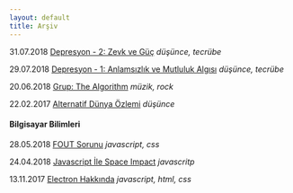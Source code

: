 ```yaml
---
layout: default
title: Arşiv
---
```


31.07.2018 [Depresyon - 2: Zevk ve Güç](articles/depresyon-2-zevk-ve-guc) *düşünce, tecrübe*

29.07.2018 [Depresyon - 1: Anlamsızlık ve Mutluluk Algısı](articles/depresyon-1-anlamsizlik-ve-mutluluk-algisi) *düşünce, tecrübe*

20.06.2018 [Grup: The Algorithm](articles/the-algorithm) *müzik, rock*

22.02.2017 [Alternatif Dünya Özlemi](articles/alternatif-dunya-ozlemi) *düşünce*

#### Bilgisayar Bilimleri

28.05.2018 [FOUT Sorunu](cs/fout-sorunu) *javascript, css*

24.04.2018 [Javascript İle Space Impact](cs/javascript-ile-space-impact) *javascritp*

13.11.2017 [Electron Hakkında](cs/electron-hakkinda) *javascript, html, css*

<style>
#ar { box-shadow: 0 5px 5px rgb(51, 102, 204, 0.5)}
</style>
